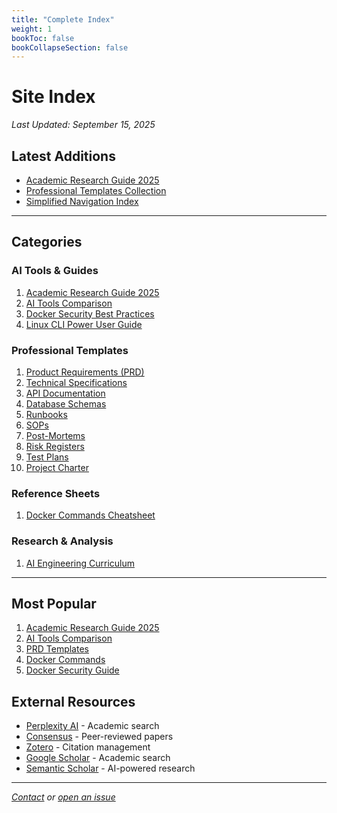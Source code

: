 ```yaml
---
title: "Complete Index"
weight: 1
bookToc: false
bookCollapseSection: false
---
```


# Site Index

*Last Updated: September 15, 2025*

## Latest Additions

- [Academic Research Guide 2025](/docs/guides/academic-research-2025)
- [Professional Templates Collection](/docs/templates/)
- [Simplified Navigation Index](/docs/index/)

---

## Categories

### AI Tools & Guides
1. [Academic Research Guide 2025](/docs/guides/academic-research-2025)
2. [AI Tools Comparison](/docs/guides/ai-tools-comparison)
3. [Docker Security Best Practices](/docs/guides/docker-security)
4. [Linux CLI Power User Guide](/docs/guides/linux-cli)

### Professional Templates
1. [Product Requirements (PRD)](/docs/templates/create-prd)
2. [Technical Specifications](/docs/templates/create-tech-spec)
3. [API Documentation](/docs/templates/create-api-spec)
4. [Database Schemas](/docs/templates/create-database-schema)
5. [Runbooks](/docs/templates/create-runbook)
6. [SOPs](/docs/templates/create-sop)
7. [Post-Mortems](/docs/templates/create-post-mortem)
8. [Risk Registers](/docs/templates/create-risk-register)
9. [Test Plans](/docs/templates/create-test-plan)
10. [Project Charter](/docs/templates/create-project-charter)

### Reference Sheets
1. [Docker Commands Cheatsheet](/docs/reference/docker-commands)

### Research & Analysis
1. [AI Engineering Curriculum](/docs/research/ai-curriculum)

---

## Most Popular

1. [Academic Research Guide 2025](/docs/guides/academic-research-2025)
2. [AI Tools Comparison](/docs/guides/ai-tools-comparison)
3. [PRD Templates](/docs/templates/create-prd)
4. [Docker Commands](/docs/reference/docker-commands)
5. [Docker Security Guide](/docs/guides/docker-security)

## External Resources

- [Perplexity AI](https://perplexity.ai) - Academic search
- [Consensus](https://consensus.app) - Peer-reviewed papers
- [Zotero](https://zotero.org) - Citation management
- [Google Scholar](https://scholar.google.com) - Academic search
- [Semantic Scholar](https://semanticscholar.org) - AI-powered research

---

*[Contact](/contact) or [open an issue](https://github.com/jeremylongshore/startaitools.com/issues)*